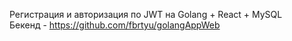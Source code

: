 Регистрация и авторизация по JWT на Golang + React + MySQL
<br>
Бекенд - https://github.com/fbrtyu/golangAppWeb
